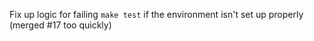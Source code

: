 Fix up logic for failing `make test` if the environment isn't set up properly (merged #17 too quickly)
